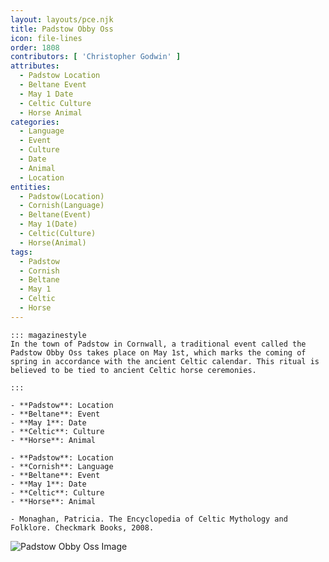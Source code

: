 ```yaml
---
layout: layouts/pce.njk
title: Padstow Obby Oss
icon: file-lines
order: 1808
contributors: [ 'Christopher Godwin' ]
attributes:
  - Padstow Location
  - Beltane Event
  - May 1 Date
  - Celtic Culture
  - Horse Animal
categories:
  - Language
  - Event
  - Culture
  - Date
  - Animal
  - Location
entities:
  - Padstow(Location)
  - Cornish(Language)
  - Beltane(Event)
  - May 1(Date)
  - Celtic(Culture)
  - Horse(Animal)
tags:
  - Padstow
  - Cornish
  - Beltane
  - May 1
  - Celtic
  - Horse
---
```

``` tab [group1:Info]
::: magazinestyle
In the town of Padstow in Cornwall, a traditional event called the Padstow Obby Oss takes place on May 1st, which marks the coming of spring in accordance with the ancient Celtic calendar. This ritual is believed to be tied to ancient Celtic horse ceremonies.

:::
```
``` tab [group1:Attributes]
- **Padstow**: Location
- **Beltane**: Event
- **May 1**: Date
- **Celtic**: Culture
- **Horse**: Animal
```
``` tab [group1:Entities]
- **Padstow**: Location
- **Cornish**: Language
- **Beltane**: Event
- **May 1**: Date
- **Celtic**: Culture
- **Horse**: Animal
```
``` tab [group1:Sources]
- Monaghan, Patricia. The Encyclopedia of Celtic Mythology and Folklore. Checkmark Books, 2008.
```
![Padstow Obby Oss Image]([None])
